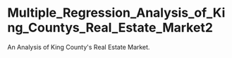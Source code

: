 # Multiple_Regression_Analysis_of_King_Countys_Real_Estate_Market2

An Analysis of King County's Real Estate Market.